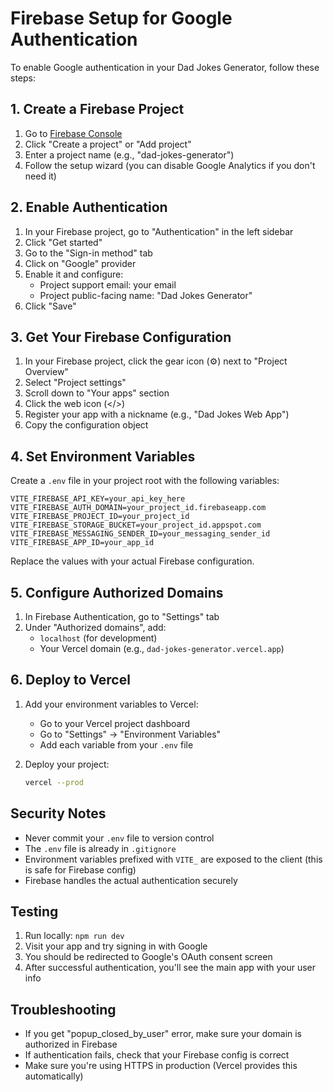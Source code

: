 # Firebase Setup for Google Authentication

To enable Google authentication in your Dad Jokes Generator, follow these steps:

## 1. Create a Firebase Project

1. Go to [Firebase Console](https://console.firebase.google.com/)
2. Click "Create a project" or "Add project"
3. Enter a project name (e.g., "dad-jokes-generator")
4. Follow the setup wizard (you can disable Google Analytics if you don't need it)

## 2. Enable Authentication

1. In your Firebase project, go to "Authentication" in the left sidebar
2. Click "Get started"
3. Go to the "Sign-in method" tab
4. Click on "Google" provider
5. Enable it and configure:
   - Project support email: your email
   - Project public-facing name: "Dad Jokes Generator"
6. Click "Save"

## 3. Get Your Firebase Configuration

1. In your Firebase project, click the gear icon (⚙️) next to "Project Overview"
2. Select "Project settings"
3. Scroll down to "Your apps" section
4. Click the web icon (</>)
5. Register your app with a nickname (e.g., "Dad Jokes Web App")
6. Copy the configuration object

## 4. Set Environment Variables

Create a `.env` file in your project root with the following variables:

```env
VITE_FIREBASE_API_KEY=your_api_key_here
VITE_FIREBASE_AUTH_DOMAIN=your_project_id.firebaseapp.com
VITE_FIREBASE_PROJECT_ID=your_project_id
VITE_FIREBASE_STORAGE_BUCKET=your_project_id.appspot.com
VITE_FIREBASE_MESSAGING_SENDER_ID=your_messaging_sender_id
VITE_FIREBASE_APP_ID=your_app_id
```

Replace the values with your actual Firebase configuration.

## 5. Configure Authorized Domains

1. In Firebase Authentication, go to "Settings" tab
2. Under "Authorized domains", add:
   - `localhost` (for development)
   - Your Vercel domain (e.g., `dad-jokes-generator.vercel.app`)

## 6. Deploy to Vercel

1. Add your environment variables to Vercel:
   - Go to your Vercel project dashboard
   - Go to "Settings" → "Environment Variables"
   - Add each variable from your `.env` file

2. Deploy your project:
   ```bash
   vercel --prod
   ```

## Security Notes

- Never commit your `.env` file to version control
- The `.env` file is already in `.gitignore`
- Environment variables prefixed with `VITE_` are exposed to the client (this is safe for Firebase config)
- Firebase handles the actual authentication securely

## Testing

1. Run locally: `npm run dev`
2. Visit your app and try signing in with Google
3. You should be redirected to Google's OAuth consent screen
4. After successful authentication, you'll see the main app with your user info

## Troubleshooting

- If you get "popup_closed_by_user" error, make sure your domain is authorized in Firebase
- If authentication fails, check that your Firebase config is correct
- Make sure you're using HTTPS in production (Vercel provides this automatically) 